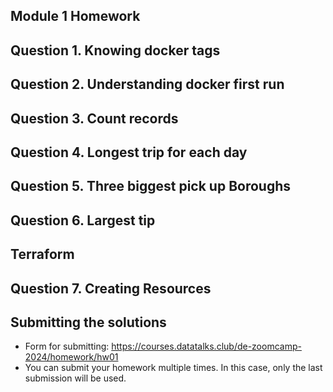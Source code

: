 ## Module 1 Homework

## Question 1. Knowing docker tags

## Question 2. Understanding docker first run 

## Question 3. Count records 

## Question 4. Longest trip for each day

## Question 5. Three biggest pick up Boroughs

## Question 6. Largest tip

## Terraform

## Question 7. Creating Resources

## Submitting the solutions

* Form for submitting: https://courses.datatalks.club/de-zoomcamp-2024/homework/hw01
* You can submit your homework multiple times. In this case, only the last submission will be used. 
